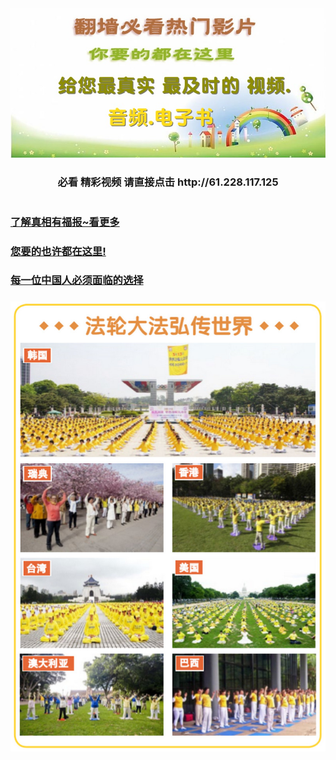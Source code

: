 
<table>
<div align="center">
<IMG SRC="https://github.com/dfchunsring/yue/blob/master/img/555-1.jpg?raw=true" width=880></a><br><h3>必看 精彩视频   请直接点击 http://61.228.117.125</h3></div>
</table>

 <td><h3><a href='https://git.io/zb'>了解真相有福报~看更多</a></h3> </td><p>
  
 <td><h3><a href='https://git.io/3jurs'>您要的也许都在这里!</a></h3> </td><p>

<td><h3><a href='https://git.io/3e-t3'> 每一位中国人必须面临的选择 </a><h3></td></td><p>

<table>
<div align="center">
<IMG SRC="https://github.com/dfchunsring/wer/blob/master/img/dfh--2.jpg?raw=true" width=880></a><br></div>
</table>
